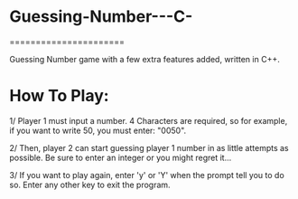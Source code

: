 # Guessing-Number---C-
======================

Guessing Number game with a few extra features added, written in C++.


How To Play:
============

1/ Player 1 must input a number. 4 Characters are required, so for example, if you want to write 50, you must enter: "0050".

2/ Then, player 2 can start guessing player 1 number in as little attempts as possible. Be sure to enter an integer or you might regret it...

3/ If you want to play again, enter 'y' or 'Y' when the prompt tell you to do so. Enter any other key to exit the program.

